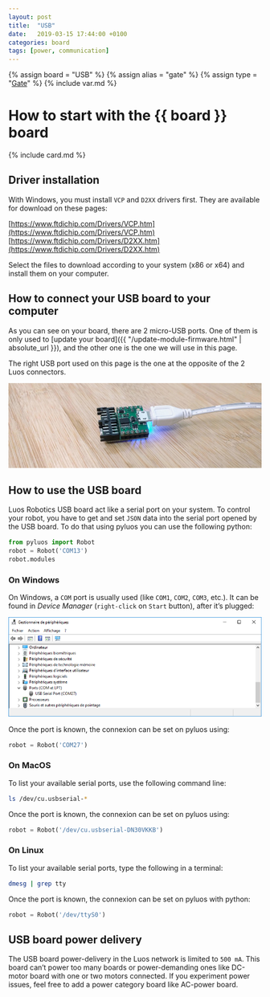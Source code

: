 ```yaml
---
layout: post
title:  "USB"
date:   2019-03-15 17:44:00 +0100
categories: board
tags: [power, communication]
---
```

{% assign board = "USB" %}
{% assign alias = "gate" %}
{% assign type = "[Gate](/module/gate)" %}
{% include var.md %}

# How to start with the {{ board }} board
{% include card.md %}

## Driver installation
With Windows, you must install `VCP` and `D2XX` drivers first. They are available for download on these pages:

[https://www.ftdichip.com/Drivers/VCP.htm](https://www.ftdichip.com/Drivers/VCP.htm)<br />
[https://www.ftdichip.com/Drivers/D2XX.htm](https://www.ftdichip.com/Drivers/D2XX.htm)

Select the files to download according to your system (x86 or x64) and install them on your computer.


## How to connect your USB board to your computer

As you can see on your board, there are 2 micro-USB ports. One of them is only used to [update your board]({{ "/update-module-firmware.html" | absolute_url }}), and the other one is the one we will use in this page.

The right USB port used on this page is the one at the opposite of the 2 Luos connectors.

![{{ board }} board](/assets/img/usb-1.jpg)

## How to use the USB board
Luos Robotics USB board act like a serial port on your system.
To control your robot, you have to get and set `JSON` data into the serial port opened by the USB board. To do that using pyluos you can use the following python:

```python
from pyluos import Robot
robot = Robot('COM13')
robot.modules
```

### On Windows
On Windows, a `COM` port is usually used (like `COM1`, `COM2`, `COM3`, etc.). It can be found in *Device Manager* (`right-click` on `Start` button), after it’s plugged:

![Port COM](/assets/img/usb-2.png)

Once the port is known, the connexion can be set on pyluos using:

```python
robot = Robot('COM27')
```

### On MacOS

To list your available serial ports, use the following command line:

```bash
ls /dev/cu.usbserial-*
```

Once the port is known, the connexion can be set on pyluos using:

```python
robot = Robot('/dev/cu.usbserial-DN30VKKB')
```

### On Linux
To list your available serial ports, type the following in a terminal:

```bash
dmesg | grep tty
```

Once the port is known, the connexion can be set on pyluos with python:

```python
robot = Robot('/dev/ttyS0')
```

## USB board power delivery

The USB board power-delivery in the Luos network is limited to `500 mA`. This board can’t power too many boards or power-demanding ones like DC-motor board with one or two motors connected. If you experiment power issues, feel free to add a power category board like AC-power board.
